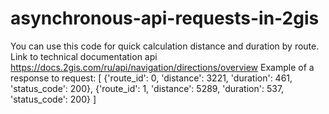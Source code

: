 # asynchronous-api-requests-in-2gis
You can use this code for quick calculation distance and duration by route. Link to technical documentation api https://docs.2gis.com/ru/api/navigation/directions/overview 
Example of a response to request: 
[
 {'route_id': 0, 'distance': 3221, 'duration': 461, 'status_code': 200}, 
{'route_id': 1, 'distance': 5289, 'duration': 537, 'status_code': 200}
] 
